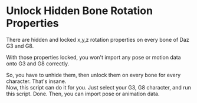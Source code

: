# Unlock Hidden Bone Rotation Properties
There are hidden and locked x,y,z rotation properties on every bone of Daz G3 and G8.  

With those properties locked, you won't import any pose or motion data onto G3 and G8 correctly.  

So, you have to unhide them, then unlock them on every bone for every character. That's insane.  
Now, this script can do it for you. Just select your G3, G8 character, and run this script. Done.  Then, you can import pose or animation data.  
